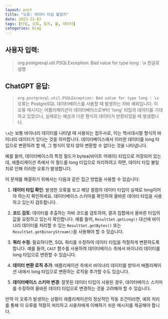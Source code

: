 ```yaml
---
layout: post
title: "오류: 데이터 타입 불일치"
date: 2023-11-03
tags: [타입, 오류, 일치, 불, 데이터]
categories: blog
---
```


## 사용자 입력:
>  org.postgresql.util.PSQLException: Bad value for type long : \x 한글로 설명

## ChatGPT 응답:
> `org.postgresql.util.PSQLException: Bad value for type long : \x` 오류는 PostgreSQL 데이터베이스를 사용할 때 발생하는 자바 예외입니다. 이 오류 메시지는 어플리케이션이 데이터베이스로부터 'long' 타입의 데이터를 기대하고 있었으나, 실제로는 예상과 다른 형식의 데이터가 반환되었을 때 발생합니다.

`\x`는 보통 바이너리 데이터를 나타낼 때 사용되는 접두사로, 이는 헥사데시멀 형식의 바이너리 데이터가 있다는 것을 의미합니다. 데이터베이스에서 이러한 데이터를 long 타입으로 변환하려 할 때, 그 형식이 맞지 않아 변환할 수 없다는 것을 나타냅니다.

예를 들어, 데이터베이스의 특정 필드가 bytea(바이트 어레이) 타입으로 저장되어 있는데, 애플리케이션 측에서 이 필드를 long 타입으로 처리하려고 하면, 데이터 타입 불일치로 인해 이러한 오류가 발생합니다.

이 문제를 해결하기 위해서는 다음과 같은 접근 방법을 사용할 수 있습니다:

1. **데이터 타입 확인**: 발생한 오류를 보고 해당 컬럼의 데이터 타입이 실제로 long이어야 하는지 확인하세요. 데이터베이스 스키마를 확인하여 올바른 데이터 타입을 사용하고 있는지 검토합니다.

2. **코드 검토**: 데이터를 추출하는 자바 코드를 검토하여, 결과 집합에서 올바른 타입의 값을 요청하고 있는지 확인합니다. 예를 들어, `ResultSet.getLong()` 대신에 바이너리 데이터를 처리할 수 있는 `ResultSet.getBytes()` 또는 `ResultSet.getBinaryStream()`을 사용해야 할 수 있습니다.

3. **쿼리 수정**: 필요하다면, SQL 쿼리를 수정하여 데이터 타입을 적절하게 변환하도록 합니다. 예를 들어, `CAST` 함수를 사용하여 데이터베이스 측에서 바이너리 데이터를 long 타입으로 변환할 수 있습니다.

4. **데이터 변환 로직 추가**: 애플리케이션 측에서 바이너리 데이터를 받아서 애플리케이션 내에서 long 타입으로 변환하는 로직을 추가할 수도 있습니다.

5. **데이터베이스 스키마 변경**: 잘못된 데이터 타입이 사용된 경우, 데이터베이스 스키마를 수정하여 올바른 데이터 타입으로 변경하는 것을 고려해야 할 수 있습니다.

만약 이 오류가 발생하는 상황이 애플리케이션의 정상적인 작동 조건이라면, 예외 처리를 통해 이 오류를 적절히 처리하고 사용자에게 이해하기 쉬운 메시지를 제공해야 합니다.

